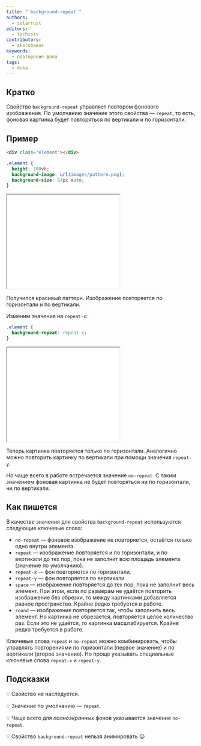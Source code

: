 ```yaml
---
title: "`background-repeat`"
authors:
  - solarrust
editors:
  - tachisis
contributors:
  - skorobaeus
keywords:
  - повторение фона
tags:
  - doka
---
```


## Кратко

Свойство `background-repeat` управляет повтором фонового изображения. По умолчанию значение этого свойства — `repeat`, то есть, фоновая картинка будет повторяться по вертикали и по горизонтали.

## Пример

```html
<div class="element"></div>
```

```css
.element {
  height: 100vh;
  background-image: url(images/pattern.png);
  background-size: 64px auto;
}
```

<iframe title="Повтор по осям x и y" src="demos/repeat/" height="250"></iframe>

Получился красивый паттерн. Изображение повторяется по горизонтали и по вертикали.

Изменим значение на `repeat-x`:

```css
.element {
  background-repeat: repeat-x;
}
```

<iframe title="Повтор по оси x" src="demos/repeat-x/" height="250"></iframe>

Теперь картинка повторяется только по горизонтали. Аналогично можно повторить картинку по вертикали при помощи значения `repeat-y`.

Но чаще всего в работе встречается значение `no-repeat`. С таким значением фоновая картинка не будет повторяться ни по горизонтали, ни по вертикали.

## Как пишется

В качестве значения для свойства `background-repeat` используются следующие ключевые слова:

- `no-repeat` — фоновое изображение не повторяется, остаётся только одно внутри элемента.
- `repeat` — изображение повторяется и по горизонтали, и по вертикали до тех пор, пока не заполнит всю площадь элемента (значение по умолчанию).
- `repeat-x` — фон повторяется по горизонтали.
- `repeat-y` — фон повторяется по вертикали.
- `space` — изображение повторяется до тех пор, пока не заполнит весь элемент. При этом, если по размерам не удаётся повторить изображение без обрезки, то между картинками добавляется равное пространство. Крайне редко требуется в работе.
- `round` — изображение повторяется так, чтобы заполнить весь элемент. Но картинка не обрезается, повторяется целое количество раз. Если это не удаётся, то картинка масштабируется. Крайне редко требуется в работе.

Ключевые слова `repeat` и `no-repeat` можно комбинировать, чтобы управлять повторениями по горизонтали (первое значение) и по вертикали (второе значение). Но проще указывать специальные ключевые слова `repeat-x` и `repeat-y`.

## Подсказки

💡 Свойство не наследуется.

💡 Значение по умолчанию — `repeat`.

💡 Чаще всего для _полноэкранных_ фонов указывается значение `no-repeat`.

💡 Свойство `background-repeat` нельзя анимировать 😒
